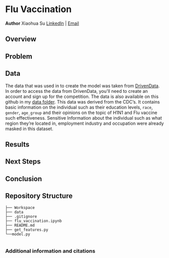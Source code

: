 # Flu Vaccination

**Author**
Xiaohua Su [LinkedIn](www.linkedin.com/in/xiaohua-su) | [Email](mailto:xiaohuasu99@gmail.com)

## Overview

## Problem

## Data
The data that was used in to create the model was taken from [DrivenData](https://www.drivendata.org/competitions/66/flu-shot-learning/page/211/). In order to access the data from DrivenData, you'll need to create an account and sign up for the competition. The data is also available on this github in my [data folder](https://github.com/xiaohua-su/Predicting_H1N1_Vaccination/tree/main/data). This data was derived from the CDC’s. It contains basic information on the individual such as their education levels, `race`, `gender`, `age_group` and their opinions on the topic of H1N1 and Flu vaccine such effectiveness. Sensitive Information about the individual such as what region they’re located in, employment industry and occupation were already masked in this dataset.
## Results

## Next Steps

## Conclusion

## Repository Structure
```
├── Workspace  
├── data
├── .gitignore
├── flu_vaccination.ipynb
├── README.md
├── get_features.py
└──model.py


```
### Additional information and citations